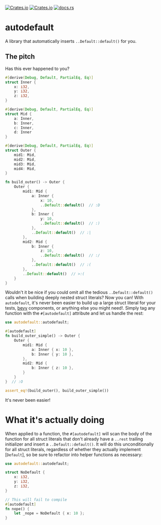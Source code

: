 [![Crates.io](https://img.shields.io/crates/v/autodefault)](https://crates.io/crates/autodefault) [![Crates.io](https://img.shields.io/crates/l/autodefault)](https://crates.io/crates/autodefault) [![docs.rs](https://img.shields.io/docsrs/autodefault)](http://docs.rs/autodefault)

# autodefault

A library that automatically inserts `..Default::default()` for you.

## The pitch

Has this ever happened to you?

```rust
#[derive(Debug, Default, PartialEq, Eq)]
struct Inner {
    x: i32,
    y: i32,
    z: i32,
}

#[derive(Debug, Default, PartialEq, Eq)]
struct Mid {
    a: Inner,
    b: Inner,
    c: Inner,
    d: Inner
}

#[derive(Debug, Default, PartialEq, Eq)]
struct Outer {
    mid1: Mid,
    mid2: Mid,
    mid3: Mid,
    mid4: Mid,
}

fn build_outer() -> Outer {
    Outer {
        mid1: Mid {
            a: Inner {
                x: 10,
                ..Default::default()  // :D
            },
            b: Inner {
                y: 10,
                ..Default::default()  // :)
            },
            ..Default::default()  // :|
        },
        mid2: Mid {
            b: Inner {
                z: 10,
                ..Default::default()  // :/
            },
            ..Default::default()  // :(
        },
        ..Default::default()  // >:(
    }
}
```

Wouldn't it be nice if you could omit all the tedious `..Default::default()`
calls when building deeply nested struct literals? Now you can! With
`autodefault`, it's never been easier to build up a large struct literal
for your tests, [bevy](https://bevyengine.org/) components, or anything else
you might need!. Simply tag any function with the `#[autodefault]` attribute
and let us handle the rest:

```rust
use autodefault::autodefault;

#[autodefault]
fn build_outer_simple() -> Outer {
    Outer {
        mid1: Mid {
            a: Inner { x: 10 },
            b: Inner { y: 10 },
        },
        mid2: Mid {
            b: Inner { z: 10 },
        }
    }
}  // :O

assert_eq!(build_outer(), build_outer_simple())
```

It's never been easier!

# What it's actually doing

When applied to a function, the `#[autodefault]` will scan the body of the
function for all struct literals that don't already have a `..rest` trailing
initializer and insert a `..Default::default()`. It will do this unconditionally
for all struct literals, regardless of whether they actually implement
[`Default`], so be sure to refactor into helper functions as necessary:

```rust
use autodefault::autodefault;

struct NoDefault {
    x: i32,
    y: i32,
    z: i32,
}

// This will fail to compile
#[autodefault]
fn nope() {
    let _nope = NoDefault { x: 10 };
}
```

